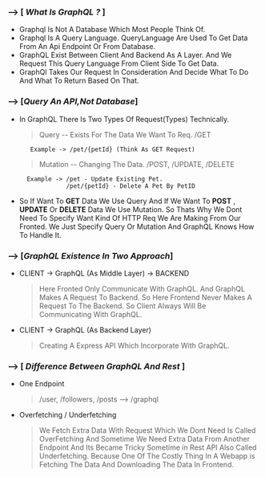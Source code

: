 ### --> [ _What Is GraphQL ?_ ]

- Graphql Is Not A Database Which Most People Think Of.
- Graphql Is A Query Language. QueryLanguage Are Used To Get Data From An Api Endpoint Or From Database.
- GraphQL Exist Between Client And Backend As A Layer. And We Request This Query Language From Client Side To Get Data.
- GraphQl Takes Our Request In Consideration And Decide What To Do And What To Return Based On That.

### --> [_Query An API,Not Database_]

- In GraphQL There Is Two Types Of Request(Types) Technically.

  > Query -- Exists For The Data We Want To Req. /GET

         Example -> /pet/{petId} (Think As GET Request)

  > Mutation -- Changing The Data. /POST, /UPDATE, /DELETE

        Example -> /pet - Update Existing Pet.
                   /pet/{petId} - Delete A Pet By PetID

- So If Want To **GET** Data We Use Query And If We Want To **POST** , **UPDATE** Or **DELETE** Data We Use Mutation. So Thats Why We Dont Need To Specify Want Kind Of HTTP Req We Are Making From Our Fronted. We Just Specify Query Or Mutation And GraphQL Knows How To Handle It.

### --> [_GraphQL Existence In Two Approach_]

- CLIENT -> GraphQL (As Middle Layer) -> BACKEND

  > Here Fronted Only Communicate With GraphQL. And GraphQL Makes A Request To Backend. So Here Frontend Never Makes A Request To The Backend. So Client Always Will Be Communicating With GraphQL.

- CLIENT -> GraphQL (As Backend Layer)

  > Creating A Express API Which Incorporate With GraphQL.

### --> [ _Difference Between GraphQL And Rest_ ]

- One Endpoint

  > /user, /followers, /posts --> /graphql

- Overfetching / Underfetching

  > We Fetch Extra Data With Request Which We Dont Need Is Called OverFetching And Sometime We Need Extra Data From Another Endpoint And Its Became Tricky Sometime in Rest API Also Called Underfetching. Because One Of The Costly Thing In A Webapp is Fetching The Data And Downloading The Data In Frontend.
